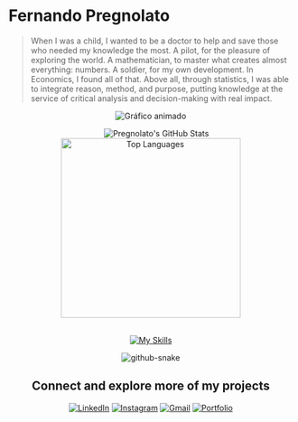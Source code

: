 # Fernando Pregnolato
> When I was a child, I wanted to be a doctor to help and save those who needed my knowledge the most. A pilot, for the pleasure of exploring the world. A mathematician, to master what creates almost everything: numbers. A soldier, for my own development. In Economics, I found all of that.
Above all, through statistics, I was able to integrate reason, method, and purpose, putting knowledge at the service of critical analysis and decision-making with real impact.

<p align="center">
  <img src="https://pregnolatoz.github.io/pregnolatoz/line-graph.svg" alt="Gráfico animado" />
</p>


<div align="center">

  <div style="display: inline-block; vertical-align: top;">
    <img 
      src="https://github-readme-stats.vercel.app/api?username=pregnolatoz&show_icons=true&bg_color=000000&title_color=00BFFF&text_color=FFFFFF&icon_color=00BFFF&border_color=00BFFF&custom_title=GitHub%20Stats" 
      alt="Pregnolato's GitHub Stats" 
   

  <div style="display: inline-block; vertical-align: top; margin-left: 20px;">
    <a href="https://github.com/pregnolatoz/github-readme-stats">
      <img 
        src="https://github-readme-stats.vercel.app/api/top-langs/?username=pregnolatoz&layout=donut&bg_color=000000&title_color=00BFFF&text_color=FFFFFF&border_color=00BFFF" 
        width="318" 
        alt="Top Languages"
      />
    </a>
  </div>

</div>


<br>
<p align="center">
  <a href="https://skillicons.dev">
    <img src="https://skillicons.dev/icons?i=python,r,azure,postgres,git" alt="My Skills" />
  </a>
</p>




<div align="center">
  <picture>
    <source media="(prefers-color-scheme: dark)" srcset="https://raw.githubusercontent.com/tobiasmeyhoefer/tobiasmeyhoefer/output/github-snake-dark.svg" />
    <source media="(prefers-color-scheme: light)" srcset="https://raw.githubusercontent.com/tobiasmeyhoefer/tobiasmeyhoefer/output/github-snake.svg" />
    <img alt="github-snake" src="https://raw.githubusercontent.com/tobiasmeyhoefer/tobiasmeyhoefer/output/github-snake.svg" />
  </picture>
</div>

<div align="center">

<div align="center">

## Connect and explore more of my projects

[![LinkedIn](https://img.shields.io/badge/LinkedIn-0077B5?style=for-the-badge&logo=linkedin&logoColor=white)](https://www.linkedin.com/in/fernandopregnolato/) [![Instagram](https://img.shields.io/badge/-Instagram-%23E4405F?style=for-the-badge&logo=instagram&logoColor=white)](https://www.instagram.com/pregnolatoz/) [![Gmail](https://img.shields.io/badge/Gmail-333333?style=for-the-badge&logo=gmail&logoColor=red)](mailto:fernandogabrielpregnolato@gmail.com) [![Portfolio](https://img.shields.io/badge/Portfolio-FF5722?style=for-the-badge&logo=todoist&logoColor=white)](https://seulink.com)

</div>

